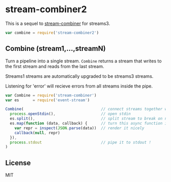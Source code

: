 # stream-combiner2

This is a sequel to
[stream-combiner](https://npmjs.org/package/stream-combiner)
for streams3.

``` js
var combine = require('stream-combiner2')
```

## Combine (stream1,...,streamN)

Turn a pipeline into a single stream. `Combine` returns a stream that writes to the first stream
and reads from the last stream.

Streams1 streams are automatically upgraded to be streams3 streams.

Listening for 'error' will recieve errors from all streams inside the pipe.

```js
var Combine = require('stream-combiner')
var es      = require('event-stream')

Combine(                                  // connect streams together with `pipe`
  process.openStdin(),                    // open stdin
  es.split(),                             // split stream to break on newlines
  es.map(function (data, callback) {      // turn this async function into a stream
    var repr = inspect(JSON.parse(data))  // render it nicely
    callback(null, repr)
  }),
  process.stdout                          // pipe it to stdout !
)
```

## License

MIT
